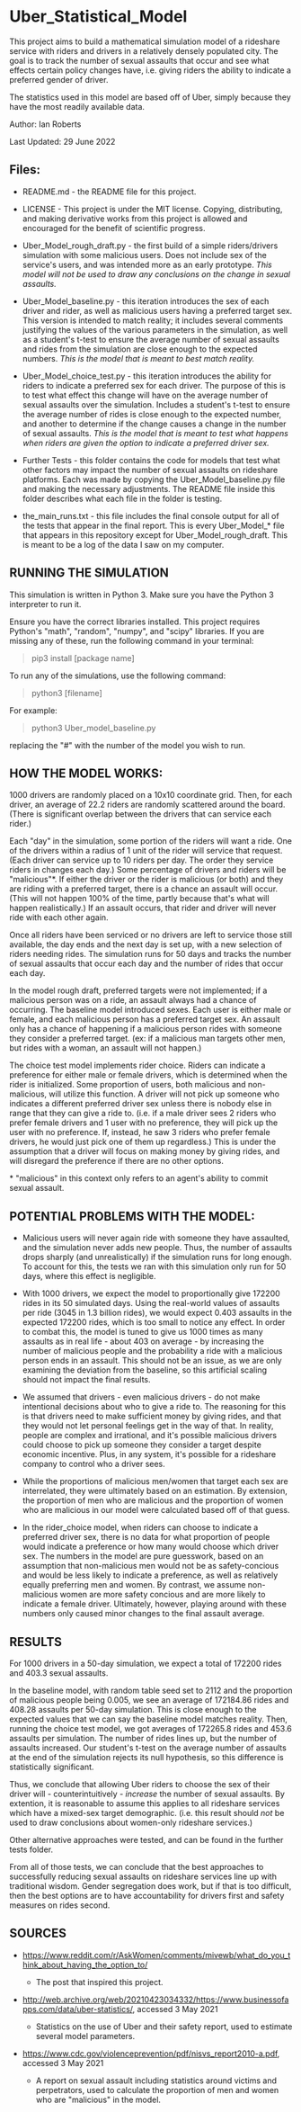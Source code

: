 # Uber_Statistical_Model

This project aims to build a mathematical simulation model of a rideshare service with riders and drivers in a relatively densely populated city. The goal is to track the number of sexual assaults that occur and see what effects certain policy changes have, i.e. giving riders the ability to indicate a preferred gender of driver. 

The statistics used in this model are based off of Uber, simply because they have the most readily available data.

Author: Ian Roberts

Last Updated: 29 June 2022

## Files:

- README.md - the README file for this project.

- LICENSE - This project is under the MIT license. Copying, distributing, and making derivative works from this project is allowed and encouraged for the benefit of scientific progress. 

- Uber_Model_rough_draft.py - the first build of a simple riders/drivers simulation with some malicious users. Does not include sex of the service's users, and was intended more as an early prototype. *This model will not be used to draw any conclusions on the change in sexual assaults.*

- Uber_Model_baseline.py - this iteration introduces the sex of each driver and rider, as well as malicious users having a preferred target sex. This version is intended to match reality; it includes several comments justifying the values of the various parameters in the simulation, as well as a student's t-test to ensure the average number of sexual assaults and rides from the simulation are close enough to the expected numbers. *This is the model that is meant to best match reality.*

- Uber_Model_choice_test.py - this iteration introduces the ability for riders to indicate a preferred sex for each driver. The purpose of this is to test what effect this change will have on the average number of sexual assaults over the simulation. Includes a student's t-test to ensure the average number of rides is close enough to the expected number, and another to determine if the change causes a change in the number of sexual assaults. *This is the model that is meant to test what happens when riders are given the option to indicate a preferred driver sex.*

- Further Tests - this folder contains the code for models that test what other factors may impact the number of sexual assaults on rideshare platforms. Each was made by copying the Uber_Model_baseline.py file and making the necessary adjustments. The README file inside this folder describes what each file in the folder is testing. 

- the_main_runs.txt - this file includes the final console output for all of the tests that appear in the final report. This is every Uber_Model_* file that appears in this repository except for Uber_Model_rough_draft. This is meant to be a log of the data I saw on my computer. 

## RUNNING THE SIMULATION

This simulation is written in Python 3. Make sure you have the Python 3 interpreter to run it.

Ensure you have the correct libraries installed. This project requires Python's "math", "random", "numpy", and "scipy" libraries. If you are missing any of these, run the following command in your terminal:

> pip3 install [package name]

To run any of the simulations, use the following command:

> python3 \[filename\]

For example:

> python3 Uber_model_baseline.py

replacing the "#" with the number of the model you wish to run. 


## HOW THE MODEL WORKS:

1000 drivers are randomly placed on a 10x10 coordinate grid. Then, for each driver, an average of 22.2 riders are randomly scattered around the board. (There is significant overlap between the drivers that can service each rider.) 

Each "day" in the simulation, some portion of the riders will want a ride. One of the drivers within a radius of 1 unit of the rider will service that request. (Each driver can service up to 10 riders per day. The order they service riders in changes each day.) Some percentage of drivers and riders will be "malicious"\*. If either the driver or the rider is malicious (or both) and they are riding with a preferred target, there is a chance an assault will occur. (This will not happen 100% of the time, partly because that's what will happen realistically.) If an assault occurs, that rider and driver will never ride with each other again. 

Once all riders have been serviced or no drivers are left to service those still available, the day ends and the next day is set up, with a new selection of riders needing rides. The simulation  runs for 50 days and tracks the number of sexual assaults that occur each day and the number of rides that occur each day.

In the model rough draft, preferred targets were not implemented; if a malicious person was on a ride, an assault always had a chance of occurring. The baseline model introduced sexes. Each user is either male or female, and each malicious person has a preferred target sex. An assault only has a chance of happening if a malicious person rides with someone they consider a preferred target. (ex: if a malicious man targets other men, but rides with a woman, an assault will not happen.) 

The choice test model implements rider choice. Riders can indicate a preference for either male or female drivers, which is determined when the rider is initialized. Some proportion of users, both malicious and non-malicious, will utilize this function. A driver will not pick up someone who indicates a different preferred driver sex unless there is nobody else in range that they can give a ride to. (i.e. if a male driver sees 2 riders who prefer female drivers and 1 user with no preference, they will pick up the user with no preference. If, instead, he saw 3 riders who prefer female drivers, he would just pick one of them up regardless.) This is under the assumption that a driver will focus on making money by giving rides, and will disregard the preference if there are no other options. 

\* "malicious" in this context only refers to an agent's ability to commit sexual assault.

## POTENTIAL PROBLEMS WITH THE MODEL:

- Malicious users will never again ride with someone they have assaulted, and the simulation never adds new people. Thus, the number of assaults drops sharply (and unrealistically) if the simulation runs for long enough. To account for this, the tests we ran with this simulation only run for 50 days, where this effect is negligible. 

- With 1000 drivers, we expect the model to proportionally give 172200 rides in its 50 simulated days. Using the real-world values of assaults per ride (3045 in 1.3 billion rides), we would expect 0.403 assaults in the expected 172200 rides, which is too small to notice any effect. In order to combat this, the model is tuned to give us 1000 times as many assaults as in real life - about 403 on average - by increasing the number of malicious people and the probability a ride with a malicious person ends in an assault. This should not be an issue, as we are only examining the deviation from the baseline, so this artificial scaling should not impact the final results. 

- We assumed that drivers - even malicious drivers - do not make intentional decisions about who to give a ride to. The reasoning for this is that drivers need to make sufficient money by giving rides, and that they would not let personal feelings get in the way of that. In reality, people are complex and irrational, and it's possible malicious drivers could choose to pick up someone they consider a target despite economic incentive. Plus, in any system, it's possible for a rideshare company to control who a driver sees. 

- While the proportions of malicious men/women that target each sex are interrelated, they were ultimately based on an estimation. By extension, the proportion of men who are malicious and the proportion of women who are malicious in our model were calculated based off of that guess. 

- In the rider_choice model, when riders can choose to indicate a preferred driver sex, there is no data for what proportion of people would indicate a preference or how many would choose which driver sex. The numbers in the model are pure guesswork, based on an assumption that non-malicious men would not be as safety-concious and would be less likely to indicate a preference, as well as relatively equally preferring men and women. By contrast, we assume non-malicious women are more safety concious and are more likely to indicate a female driver. Ultimately, however, playing around with these numbers only caused minor changes to the final assault average. 


## RESULTS

For 1000 drivers in a 50-day simulation, we expect a total of 172200 rides and 403.3 sexual assaults. 

In the baseline model, with random table seed set to 2112 and the proportion of malicious people being 0.005, we see an average of 172184.86 rides and 408.28 assaults per 50-day simulation. This is close enough to the expected values that we can say the baseline model matches reality. Then, running the choice test model, we got averages of 172265.8 rides and 453.6 assaults per simulation. The number of rides lines up, but the number of assaults increased. Our student's t-test on the average number of assaults at the end of the simulation rejects its null hypothesis, so this difference is statistically significant.

Thus, we conclude that allowing Uber riders to choose the sex of their driver will - counterintuitively - *increase* the number of sexual assaults. By extention, it is reasonable to assume this applies to all rideshare services which have a mixed-sex target demographic. (i.e. this result should *not* be used to draw conclusions about women-only rideshare services.)

Other alternative approaches were tested, and can be found in the further tests folder. 

From all of those tests, we can conclude that the best approaches to successfully reducing sexual assaults on rideshare services line up with traditional wisdom. Gender segregation does work, but if that is too difficult, then the best options are to have accountability for drivers first and safety measures on rides second. 

## SOURCES

- https://www.reddit.com/r/AskWomen/comments/mivewb/what_do_you_think_about_having_the_option_to/
  - The post that inspired this project.

- http://web.archive.org/web/20210423034332/https://www.businessofapps.com/data/uber-statistics/, accessed 3 May 2021
  - Statistics on the use of Uber and their safety report, used to estimate several model parameters.

- https://www.cdc.gov/violenceprevention/pdf/nisvs_report2010-a.pdf, accessed 3 May 2021
  - A report on sexual assault including statistics around victims and perpetrators, used to calculate the proportion of men and women who are "malicious" in the model. 
